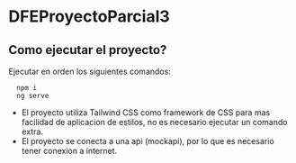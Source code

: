 # DFEProyectoParcial3

## Como ejecutar el proyecto?

Ejecutar en orden los siguientes comandos:

```
  npm i
  ng serve
```

- El proyecto utiliza Tailwind CSS como framework de CSS para mas facilidad de aplicacion de estilos, no es necesario ejecutar un comando extra.  
- El proyecto se conecta a una api (mockapi), por lo que es necesario tener conexion a internet.  
